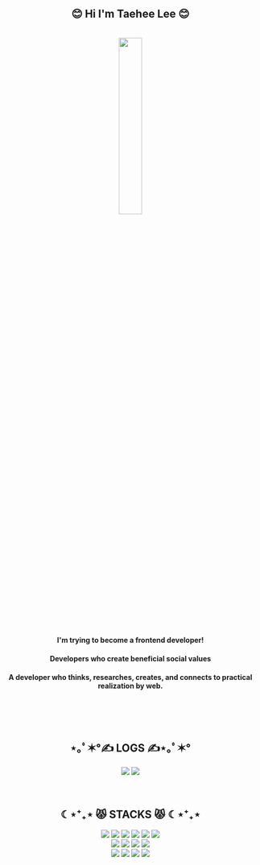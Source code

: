 <div align="center">
  
  
  
  
## 😊 Hi I'm Taehee Lee 😊
</br>
  <img src="https://user-images.githubusercontent.com/113709273/213805686-240fe62b-b117-4dcd-b138-5316bf76aa28.gif" width="30%" height="30%">
</br>  
  
  
#### I'm trying to become a frontend developer!
#### Developers who create beneficial social values
#### A developer who thinks, researches, creates, and connects to practical realization by web.
  
  </br>
  

<!-- ![SX5S](https://user-images.githubusercontent.com/113709273/213805686-240fe62b-b117-4dcd-b138-5316bf76aa28.gif) -->

<!-- <img src="https://user-images.githubusercontent.com/113709273/213805686-240fe62b-b117-4dcd-b138-5316bf76aa28.gif" width="40%" height="40%"> -->
</br>
  </br>
  </hr>
  
  <div align=center><h2>⋆｡ﾟ✶°✍  LOGS  ✍⋆｡ﾟ✶°</h2></div>
  <a href="https://www.instagram.com/tae_hi/">
  <img src="https://img.shields.io/badge/Instagram-%23E4405F.svg?style=for-the-badge&logo=Instagram&logoColor=white"></a>
    <a href="https://taehi-dev.tistory.com/">
  <img src="https://img.shields.io/badge/MY BLOG-A9225C.svg?style=for-the-badge&logo=Tistory&logoColor=white"></a>
<!--   티스토리로 뱃지 변경하고 gmail 추가 하기 🟨 -->

  <div align=center> 
  
  </div>
  </br>  
  </br>
  
<div align=center><h2>☾⋆⁺₊⋆ 😾  STACKS  😾 ☾⋆⁺₊⋆</h2></div>

<div align=center> 
<!--   <img src="https://img.shields.io/badge/java-007396?style=for-the-badge&logo=java&logoColor=white">  -->
<!--   <img src="https://img.shields.io/badge/c++-00599C?style=for-the-badge&logo=c%2B%2B&logoColor=white"> -->
<!--   <img src="https://img.shields.io/badge/python-3776AB?style=for-the-badge&logo=python&logoColor=white">  -->
<!--   <br> -->
  
  <img src="https://img.shields.io/badge/html5-E34F26?style=for-the-badge&logo=html5&logoColor=white"> 
  <img src="https://img.shields.io/badge/css-1572B6?style=for-the-badge&logo=css3&logoColor=white"> 
    <img src="https://img.shields.io/badge/SASS-hotpink.svg?style=for-the-badge&logo=SASS&logoColor=white">
  <img src="https://img.shields.io/badge/javascript-F7DF1E?style=for-the-badge&logo=javascript&logoColor=black"> 
    <img src="https://img.shields.io/badge/react-61DAFB?style=for-the-badge&logo=react&logoColor=black">
  <img src="https://img.shields.io/badge/Visual%20Studio%20Code-0078d7.svg?style=for-the-badge&logo=visual-studio-code&logoColor=white">
  
  </br>
  <img src="https://img.shields.io/badge/jquery-0769AD?style=for-the-badge&logo=jquery&logoColor=white">
    <img src="https://img.shields.io/badge/fontawesome-339AF0?style=for-the-badge&logo=fontawesome&logoColor=white">
  <img src="https://img.shields.io/badge/firebase-FFCA28?style=for-the-badge&logo=firebase&logoColor=white">
    <img src="https://img.shields.io/badge/bootstrap-7952B3?style=for-the-badge&logo=bootstrap&logoColor=white">
  </br>
  <img src="https://img.shields.io/badge/github-181717?style=for-the-badge&logo=github&logoColor=white">
  <img src="https://img.shields.io/badge/git-F05032?style=for-the-badge&logo=git&logoColor=white">
  <img src="https://img.shields.io/badge/Notion-%23000000.svg?style=for-the-badge&logo=notion&logoColor=white">
<img src="https://img.shields.io/badge/Discord-%235865F2.svg?style=for-the-badge&logo=discord&logoColor=white">

  
  
<!--   <img src="https://img.shields.io/badge/oracle-F80000?style=for-the-badge&logo=oracle&logoColor=white">  -->
<!--   <img src="https://img.shields.io/badge/mysql-4479A1?style=for-the-badge&logo=mysql&logoColor=white">  -->
<!--   <img src="https://img.shields.io/badge/mariaDB-003545?style=for-the-badge&logo=mariaDB&logoColor=white">  -->
<!--   <img src="https://img.shields.io/badge/mongoDB-47A248?style=for-the-badge&logo=MongoDB&logoColor=white"> -->

<!--   <br> -->
  

<!--   <img src="https://img.shields.io/badge/vue.js-4FC08D?style=for-the-badge&logo=vue.js&logoColor=white">  -->
<!--   <img src="https://img.shields.io/badge/angular.js-DD0031?style=for-the-badge&logo=angularjs&logoColor=white"> -->
<!--   <img src="https://img.shields.io/badge/node.js-339933?style=for-the-badge&logo=Node.js&logoColor=white"> -->
<!--   <br> -->
  
<!--   <img src="https://img.shields.io/badge/spring-6DB33F?style=for-the-badge&logo=spring&logoColor=white">  -->
<!--   <img src="https://img.shields.io/badge/express-000000?style=for-the-badge&logo=express&logoColor=white"> -->
<!--   <img src="https://img.shields.io/badge/django-092E20?style=for-the-badge&logo=django&logoColor=white"> -->
<!--   <img src="https://img.shields.io/badge/flask-000000?style=for-the-badge&logo=flask&logoColor=white"> -->
<!--   <img src="https://img.shields.io/badge/flutter-02569B?style=for-the-badge&logo=flutter&logoColor=white"> -->
  

<!--   <br> -->

<!--   <img src="https://img.shields.io/badge/linux-FCC624?style=for-the-badge&logo=linux&logoColor=black">  -->
<!--   <img src="https://img.shields.io/badge/amazonaws-232F3E?style=for-the-badge&logo=amazonaws&logoColor=white">  -->
<!--   <img src="https://img.shields.io/badge/apache tomcat-F8DC75?style=for-the-badge&logo=apachetomcat&logoColor=white"> -->
<!--   <br> -->

  </br>
  </br>
  

</div>



</div>
  <!--
**taeheehi/taeheehi** is a ✨ _special_ ✨ repository because its `README.md` (this file) appears on your GitHub profile.

Here are some ideas to get you started:

- 🔭 I’m currently working on ...
- 🌱 I’m currently learning ...
- 👯 I’m looking to collaborate on ...
- 🤔 I’m looking for help with ...
- 💬 Ask me about 
- 📫 How to reach me: ...
- 😄 Pronouns: ...
- ⚡ Fun fact: ...
-->
